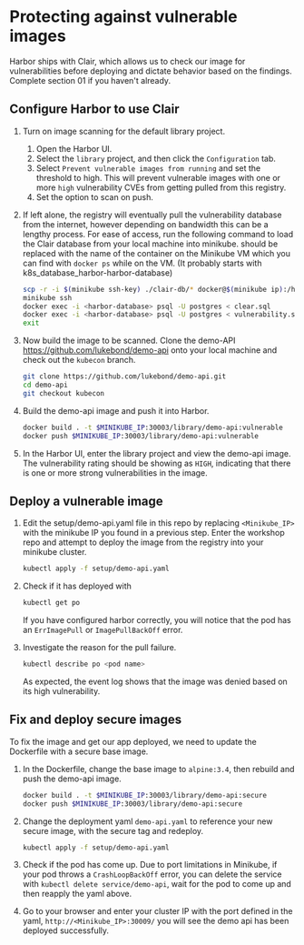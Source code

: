 # Protecting against vulnerable images

Harbor ships with Clair, which allows us to check our image for vulnerabilities before deploying and dictate behavior based on the findings. Complete section 01 if you haven't already.

## Configure Harbor to use Clair

1. Turn on image scanning for the default library project.
    1. Open the Harbor UI.
    2. Select the `library` project, and then click the `Configuration` tab.
    3. Select `Prevent vulnerable images from running` and set the threshold to high. This will prevent vulnerable images with one or more `high` vulnerability CVEs from getting pulled from this registry.
    4. Set the option to scan on push.

2. If left alone, the registry will eventually pull the vulnerability database from the internet, however depending on bandwidth this can be a lengthy process. For ease of access, run the following command to load the Clair database from your local machine into minikube. <harbor-database> should be replaced with the name of the container on the Minikube VM which you can find with `docker ps` while on the VM. (It probably starts with k8s_database_harbor-harbor-database)

    ```bash
    scp -r -i $(minikube ssh-key) ./clair-db/* docker@$(minikube ip):/home/docker/
    minikube ssh
    docker exec -i <harbor-database> psql -U postgres < clear.sql
    docker exec -i <harbor-database> psql -U postgres < vulnerability.sql
    exit
    ```

2. Now build the image to be scanned. Clone the demo-API https://github.com/lukebond/demo-api onto your local machine and check out the `kubecon` branch.

    ```bash
    git clone https://github.com/lukebond/demo-api.git
    cd demo-api
    git checkout kubecon
    ```

3. Build the demo-api image and push it into Harbor.

    ```bash
    docker build . -t $MINIKUBE_IP:30003/library/demo-api:vulnerable
    docker push $MINIKUBE_IP:30003/library/demo-api:vulnerable
    ```

4. In the Harbor UI, enter the library project and view the demo-api image. The vulnerability rating should be showing as `HIGH`, indicating that there is one or more strong vulnerabilities in the image.

## Deploy a vulnerable image

1. Edit the setup/demo-api.yaml file in this repo by replacing `<Minikube_IP>` with the minikube IP you found in a previous step. Enter the workshop repo and attempt to deploy the image from the registry into your minikube cluster.

    ```bash
    kubectl apply -f setup/demo-api.yaml
    ```

2. Check if it has deployed with

    ```bash
    kubectl get po
    ```

    If you have configured harbor correctly, you will notice that the pod has an `ErrImagePull` or `ImagePullBackOff` error.

3. Investigate the reason for the pull failure.

    ```bash
    kubectl describe po <pod name>
    ```

    As expected, the event log shows that the image was denied based on its high vulnerability.

## Fix and deploy secure images

To fix the image and get our app deployed, we need to update the Dockerfile with a secure base image.

1. In the Dockerfile, change the base image to `alpine:3.4`, then rebuild and push the demo-api image.

    ```bash
    docker build . -t $MINIKUBE_IP:30003/library/demo-api:secure
    docker push $MINIKUBE_IP:30003/library/demo-api:secure
    ```

2. Change the deployment yaml `demo-api.yaml` to reference your new secure image, with the secure tag and redeploy.

    ```bash
    kubectl apply -f setup/demo-api.yaml
    ```

3. Check if the pod has come up. Due to port limitations in Minikube, if your pod throws a `CrashLoopBackOff` error, you can delete the service with `kubectl delete service/demo-api`, wait for the pod to come up and then reapply the yaml above.

4. Go to your browser and enter your cluster IP with the port defined in the yaml, `http://<Minikube_IP>:30009/` you will see the demo api has been deployed successfully.
